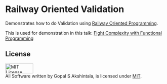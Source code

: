# Railway Oriented Validation

Demonstrates how to do Validation using [Railway Oriented Programming](https://fsharpforfunandprofit.com/rop/).

This is used for demonstration in this talk: [Fight Complexity with Functional Programming](http://y2u.be/l9jJ7m7_VpM)

## License
<a rel="license" href="https://opensource.org/licenses/MIT">
<img alt="MIT License" 
style="border-width:0" src="https://upload.wikimedia.org/wikipedia/commons/thumb/0/0c/MIT_logo.svg/800px-MIT_logo.svg.png" width="88" height="31"/></a><br/>
All Software written by Gopal S Akshintala, is licensed under <a rel="license" href="https://opensource.org/licenses/MIT">MIT</a>.
